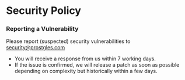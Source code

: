 # Security Policy

### Reporting a Vulnerability

Please report (suspected) security vulnerabilities to security@prostgles.com

- You will receive a response from us within 7 working days.
- If the issue is confirmed, we will release a patch as soon as possible depending on complexity but historically within a few days.
